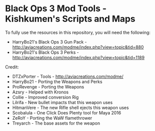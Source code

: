 # Black Ops 3 Mod Tools - Kishkumen's Scripts and Maps

To fully use the resources in this repository, you will need the following:

* HarryBo21's Black Ops 3 Gun Pack - http://aviacreations.com/modme/index.php?view=topic&tid=880
* HarryBo21's Black Ops 3 Perks - http://aviacreations.com/modme/index.php?view=topic&tid=1189

Credit:

* DTZxPorter - Tools - http://aviacreations.com/modme/
* HarryBo21 - Porting the Weapons and Perks
* ProRevenge - Porting the Weapons
* Azsry - Helped with Kronos
* Collie - Improved conversion Rig
* Lilrifa - New bullet impacts that this weapon uses 
* HitmanVere - The new Rifle shell ejects this weapon uses
* Scobalula - One Click Does Plenty tool for Maya 2016
* ZeRoY - Porting the WaW flamethrower
* Treyarch - The base assets for the weapon